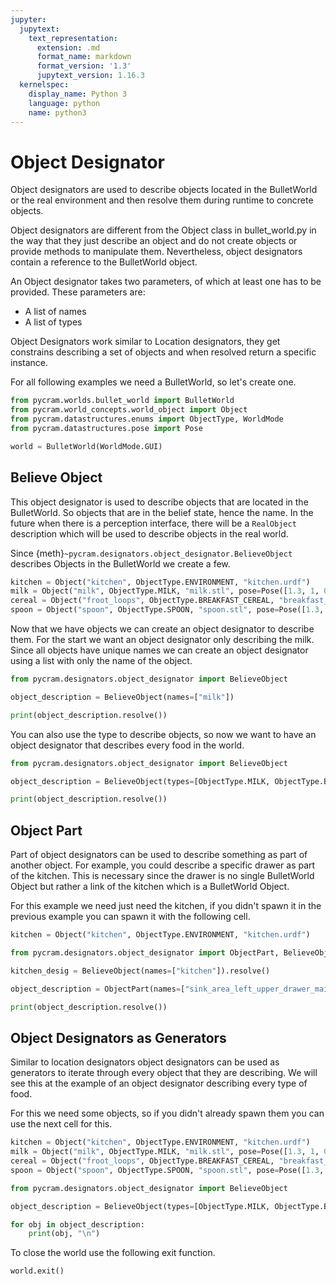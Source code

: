 ```yaml
---
jupyter:
  jupytext:
    text_representation:
      extension: .md
      format_name: markdown
      format_version: '1.3'
      jupytext_version: 1.16.3
  kernelspec:
    display_name: Python 3
    language: python
    name: python3
---
```


# Object Designator

Object designators are used to describe objects located in the BulletWorld or the real environment and then resolve them
during runtime to concrete objects.

Object designators are different from the Object class in bullet_world.py in the way that they just describe an object
and do not create objects or provide methods to manipulate them. Nevertheless, object designators contain a reference to
the BulletWorld object.

An Object designator takes two parameters, of which at least one has to be provided. These parameters are:

* A list of names
* A list of types

Object Designators work similar to Location designators, they get constrains describing a set of objects and when
resolved return a specific instance.

For all following examples we need a BulletWorld, so let's create one.

```python
from pycram.worlds.bullet_world import BulletWorld
from pycram.world_concepts.world_object import Object
from pycram.datastructures.enums import ObjectType, WorldMode
from pycram.datastructures.pose import Pose

world = BulletWorld(WorldMode.GUI)
```

## Believe Object

This object designator is used to describe objects that are located in the BulletWorld. So objects that are in the
belief state, hence the name. In the future when there is a perception interface, there will be a ```RealObject```
description which will be used to describe objects in the real world.

Since {meth}`~pycram.designators.object_designator.BelieveObject` describes Objects in the BulletWorld we create a few.

```python
kitchen = Object("kitchen", ObjectType.ENVIRONMENT, "kitchen.urdf")
milk = Object("milk", ObjectType.MILK, "milk.stl", pose=Pose([1.3, 1, 0.9]))
cereal = Object("froot_loops", ObjectType.BREAKFAST_CEREAL, "breakfast_cereal.stl", pose=Pose([1.3, 0.9, 0.95]))
spoon = Object("spoon", ObjectType.SPOON, "spoon.stl", pose=Pose([1.3, 1.1, 0.87]))
```

Now that we have objects we can create an object designator to describe them. For the start we want an object designator
only describing the milk. Since all objects have unique names we can create an object designator using a list with only
the name of the object.

```python
from pycram.designators.object_designator import BelieveObject

object_description = BelieveObject(names=["milk"])

print(object_description.resolve())
```

You can also use the type to describe objects, so now we want to have an object designator that describes every food in
the world.

```python
from pycram.designators.object_designator import BelieveObject

object_description = BelieveObject(types=[ObjectType.MILK, ObjectType.BREAKFAST_CEREAL])

print(object_description.resolve())
```

## Object Part

Part of object designators can be used to describe something as part of another object. For example, you could describe
a specific drawer as part of the kitchen. This is necessary since the drawer is no single BulletWorld Object but rather
a link of the kitchen which is a BulletWorld Object.

For this example we need just need the kitchen, if you didn't spawn it in the previous example you can spawn it with the
following cell.

```python
kitchen = Object("kitchen", ObjectType.ENVIRONMENT, "kitchen.urdf")
```

```python
from pycram.designators.object_designator import ObjectPart, BelieveObject

kitchen_desig = BelieveObject(names=["kitchen"]).resolve()

object_description = ObjectPart(names=["sink_area_left_upper_drawer_main"], part_of=kitchen_desig)

print(object_description.resolve())
```

## Object Designators as Generators

Similar to location designators object designators can be used as generators to iterate through every object that they
are describing. We will see this at the example of an object designator describing every type of food.

For this we need some objects, so if you didn't already spawn them you can use the next cell for this.

```python
kitchen = Object("kitchen", ObjectType.ENVIRONMENT, "kitchen.urdf")
milk = Object("milk", ObjectType.MILK, "milk.stl", pose=Pose([1.3, 1, 0.9]))
cereal = Object("froot_loops", ObjectType.BREAKFAST_CEREAL, "breakfast_cereal.stl", pose=Pose([1.3, 0.9, 0.95]))
spoon = Object("spoon", ObjectType.SPOON, "spoon.stl", pose=Pose([1.3, 1.1, 0.87]))
```

```python
from pycram.designators.object_designator import BelieveObject

object_description = BelieveObject(types=[ObjectType.MILK, ObjectType.BREAKFAST_CEREAL])

for obj in object_description:
    print(obj, "\n")
```

To close the world use the following exit function.

```python
world.exit()
```

